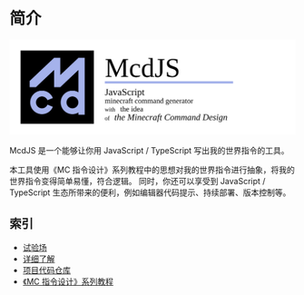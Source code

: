 # 简介

![banner](../packages/mcdjs/lib/banner.svg)

McdJS 是一个能够让你用 JavaScript / TypeScript 写出我的世界指令的工具。

本工具使用《MC 指令设计》系列教程中的思想对我的世界指令进行抽象，将我的世界指令变得简单易懂，符合逻辑。
同时，你还可以享受到 JavaScript / TypeScript 生态所带来的便利，例如编辑器代码提示、持续部署、版本控制等。

## 索引

- [试验场](/playground/ ':ignore')
- [详细了解](./about/)
- [项目代码仓库](https://github.com/n9gc/mcdjs)
- [《MC 指令设计》系列教程](https://github.com/n9gc/the-minecraft-command-design)
